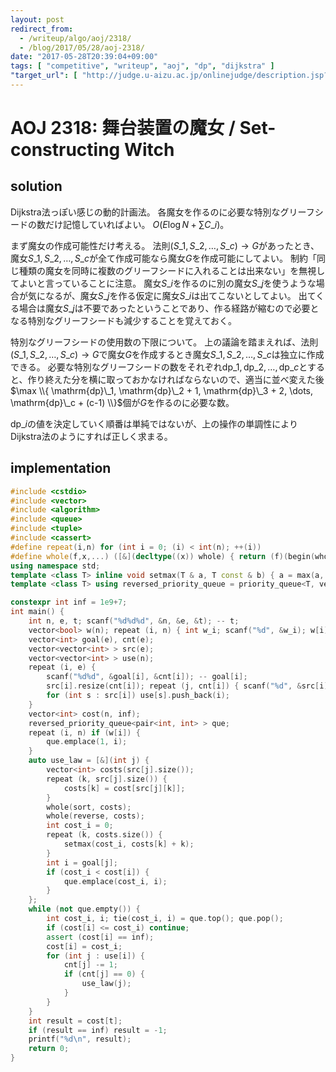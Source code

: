 ```yaml
---
layout: post
redirect_from:
  - /writeup/algo/aoj/2318/
  - /blog/2017/05/28/aoj-2318/
date: "2017-05-28T20:39:04+09:00"
tags: [ "competitive", "writeup", "aoj", "dp", "dijkstra" ]
"target_url": [ "http://judge.u-aizu.ac.jp/onlinejudge/description.jsp?id=2318" ]
---
```


# AOJ 2318: 舞台装置の魔女 / Set-constructing Witch

## solution

Dijkstra法っぽい感じの動的計画法。
各魔女を作るのに必要な特別なグリーフシードの数だけ記憶していればよい。
$O(E \log N + \sum C\_i)$。

まず魔女の作成可能性だけ考える。
法則$(S\_1, S\_2, \dots, S\_c) \to G$があったとき、魔女$S\_1, S\_2, \dots, S\_c$が全て作成可能なら魔女$G$を作成可能にしてよい。
制約「同じ種類の魔女を同時に複数のグリーフシードに入れることは出来ない」を無視してよいと言っていることに注意。
魔女$S\_i$を作るのに別の魔女$S\_j$を使うような場合が気になるが、魔女$S\_j$を作る仮定に魔女$S\_i$は出てこないとしてよい。
出てくる場合は魔女$S\_j$は不要であったということであり、作る経路が縮むので必要となる特別なグリーフシードも減少することを覚えておく。

特別なグリーフシードの使用数の下限について。
上の議論を踏まえれば、法則$(S\_1, S\_2, \dots, S\_c) \to G$で魔女$G$を作成するとき魔女$S\_1, S\_2, \dots, S\_c$は独立に作成できる。
必要な特別なグリーフシードの数をそれぞれ$\mathrm{dp}\_1, \mathrm{dp}\_2, \dots, \mathrm{dp}\_c$とすると、作り終えた分を横に取っておかなければならないので、適当に並べ変えた後$\max \\{ \mathrm{dp}\_1, \mathrm{dp}\_2 + 1, \mathrm{dp}\_3 + 2, \dots, \mathrm{dp}\_c + (c-1) \\}$個が$G$を作るのに必要な数。

$\mathrm{dp}\_i$の値を決定していく順番は単純ではないが、上の操作の単調性によりDijkstra法のようにすれば正しく求まる。

## implementation

``` c++
#include <cstdio>
#include <vector>
#include <algorithm>
#include <queue>
#include <tuple>
#include <cassert>
#define repeat(i,n) for (int i = 0; (i) < int(n); ++(i))
#define whole(f,x,...) ([&](decltype((x)) whole) { return (f)(begin(whole), end(whole), ## __VA_ARGS__); })(x)
using namespace std;
template <class T> inline void setmax(T & a, T const & b) { a = max(a, b); }
template <class T> using reversed_priority_queue = priority_queue<T, vector<T>, greater<T> >;

constexpr int inf = 1e9+7;
int main() {
    int n, e, t; scanf("%d%d%d", &n, &e, &t); -- t;
    vector<bool> w(n); repeat (i, n) { int w_i; scanf("%d", &w_i); w[i] = w_i; }
    vector<int> goal(e), cnt(e);
    vector<vector<int> > src(e);
    vector<vector<int> > use(n);
    repeat (i, e) {
        scanf("%d%d", &goal[i], &cnt[i]); -- goal[i];
        src[i].resize(cnt[i]); repeat (j, cnt[i]) { scanf("%d", &src[i][j]); -- src[i][j]; }
        for (int s : src[i]) use[s].push_back(i);
    }
    vector<int> cost(n, inf);
    reversed_priority_queue<pair<int, int> > que;
    repeat (i, n) if (w[i]) {
        que.emplace(1, i);
    }
    auto use_law = [&](int j) {
        vector<int> costs(src[j].size());
        repeat (k, src[j].size()) {
            costs[k] = cost[src[j][k]];
        }
        whole(sort, costs);
        whole(reverse, costs);
        int cost_i = 0;
        repeat (k, costs.size()) {
            setmax(cost_i, costs[k] + k);
        }
        int i = goal[j];
        if (cost_i < cost[i]) {
            que.emplace(cost_i, i);
        }
    };
    while (not que.empty()) {
        int cost_i, i; tie(cost_i, i) = que.top(); que.pop();
        if (cost[i] <= cost_i) continue;
        assert (cost[i] == inf);
        cost[i] = cost_i;
        for (int j : use[i]) {
            cnt[j] -= 1;
            if (cnt[j] == 0) {
                use_law(j);
            }
        }
    }
    int result = cost[t];
    if (result == inf) result = -1;
    printf("%d\n", result);
    return 0;
}
```
